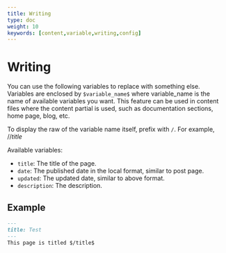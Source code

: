 ```yaml
---
title: Writing
type: doc
weight: 10
keywords: [content,variable,writing,config]
---
```

# Writing
You can use the following variables to replace with something else. Variables are enclosed by `$variable_name$` where variable_name is the name of available variables you want. This feature can be used in content files where the content partial is used, such as documentation sections, home page, blog, etc.

To display the raw of the variable name itself, prefix with `/`. For example, $//title$

Available variables:
* `title`: The title of the page.
* `date`: The published date in the local format, similar to post page.
* `updated`: The updated date, similar to above format.
* `description`: The description.

## Example
```markdown
---
title: Test
---
This page is titled $/title$
```
